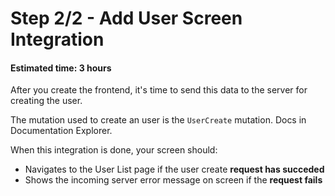 # Step 2/2 - Add User Screen Integration
#### Estimated time: 3 hours

After you create the frontend, it's time to send this data to the server for creating the user. 

The mutation used to create an user is the `UserCreate` mutation. Docs in Documentation Explorer.

When this integration is done, your screen should:
- Navigates to the User List page if the user create **request has succeded**
- Shows the incoming server error message on screen if the **request fails**
